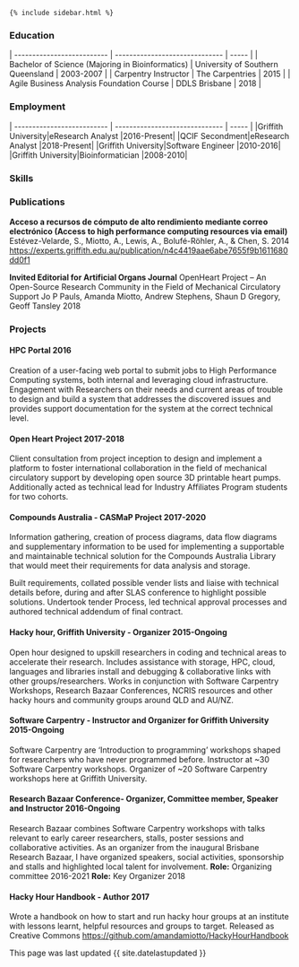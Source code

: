 
    {% include sidebar.html %}
### Education

| -------------------------- | ------------------------------ | ----- |
| Bachelor of Science (Majoring in Bioinformatics) | University of Southern Queensland | 2003-2007 |
| Carpentry Instructor | The Carpentries | 2015 |
| Agile Business Analysis Foundation Course | DDLS Brisbane | 2018 |

### Employment

| -------------------------- | ------------------------------ | ----- |
|Griffith University|eResearch Analyst |2016-Present|
|QCIF Secondment|eResearch Analyst |2018-Present|
|Griffith University|Software Engineer |2010-2016|
|Griffith University|Bioinformatician |2008-2010|

### Skills

### Publications

**Acceso a recursos de cómputo de alto rendimiento mediante correo electrónico (Access to high performance computing resources via email)**
Estévez-Velarde, S., Miotto, A., Lewis, A., Bolufé-Röhler, A., & Chen, S. 2014
https://experts.griffith.edu.au/publication/n4c4419aae6abe7655f9b1611680dd0f1


**Invited Editorial for Artificial Organs Journal**
OpenHeart Project – An Open-Source Research Community in the Field of Mechanical Circulatory Support
Jo P Pauls, Amanda Miotto, Andrew Stephens, Shaun D Gregory, Geoff Tansley 2018



### Projects

#### HPC Portal  2016
Creation of a user-facing web portal to submit jobs to High Performance Computing systems, both internal and leveraging cloud infrastructure. Engagement with Researchers on their needs and current areas of trouble to design and build a system that addresses the discovered issues and provides support documentation for the system at the correct technical level.

#### Open Heart Project 2017-2018
Client consultation from project inception to design and implement a platform to foster international collaboration in the field of mechanical circulatory support by developing open source 3D printable heart pumps. Additionally acted as technical lead for Industry Affiliates Program students for two cohorts.

#### Compounds Australia - CASMaP Project 2017-2020
Information gathering, creation of process diagrams, data flow diagrams and supplementary information to be used for implementing a supportable and maintainable technical solution for the Compounds Australia Library that would meet their requirements for data analysis and storage.

Built requirements, collated possible vender lists and liaise with technical details before, during and after SLAS conference to highlight possible solutions. 
Undertook tender Process, led technical approval processes and authored technical addendum of final contract.

#### Hacky hour, Griffith University - Organizer 2015-Ongoing
Open hour designed to upskill researchers in coding and technical areas to accelerate their research. Includes assistance with storage, HPC, cloud, languages and libraries install and debugging & collaborative links with other groups/researchers. Works in conjunction with Software Carpentry Workshops, Research Bazaar Conferences, NCRIS resources and other hacky hours and community groups around QLD and AU/NZ. 

#### Software Carpentry - Instructor and Organizer for Griffith University 2015-Ongoing
Software Carpentry are ‘Introduction to programming’ workshops shaped for researchers who have never programmed before. 
Instructor at ~30 Software Carpentry workshops.
Organizer of ~20 Software Carpentry workshops here at Griffith University.

#### Research Bazaar Conference- Organizer, Committee member, Speaker and Instructor 2016-Ongoing
Research Bazaar combines Software Carpentry workshops with talks relevant to early career researchers, stalls, poster sessions and collaborative activities. As an organizer from the inaugural Brisbane Research Bazaar, I have organized speakers, social activities, sponsorship and stalls and highlighted local talent for involvement. 
**Role:** Organizing committee 2016-2021
**Role:** Key Organizer 2018

#### Hacky Hour Handbook - Author 2017
Wrote a handbook on how to start and run hacky hour groups at an institute with lessons learnt, helpful resources and groups to target. Released as Creative Commons https://github.com/amandamiotto/HackyHourHandbook





This page was last updated {{ site.datelastupdated }}
